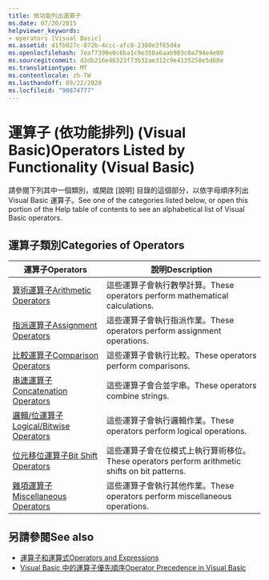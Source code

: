 ```yaml
---
title: 依功能列出運算子
ms.date: 07/20/2015
helpviewer_keywords:
- operators [Visual Basic]
ms.assetid: d1fb027c-872b-4ccc-afc8-2380e3f65d4a
ms.openlocfilehash: 7eaf7390e0c6ba1c9e350a6aab903c0a794e4e80
ms.sourcegitcommit: d2db216e46323f73b32ae312c9e4135258e5d68e
ms.translationtype: MT
ms.contentlocale: zh-TW
ms.lasthandoff: 09/22/2020
ms.locfileid: "90874777"
---
```

# <a name="operators-listed-by-functionality-visual-basic"></a><span data-ttu-id="df858-102">運算子 (依功能排列) (Visual Basic)</span><span class="sxs-lookup"><span data-stu-id="df858-102">Operators Listed by Functionality (Visual Basic)</span></span>

<span data-ttu-id="df858-103">請參閱下列其中一個類別，或開啟 [說明] 目錄的這個部分，以依字母順序列出 Visual Basic 運算子。</span><span class="sxs-lookup"><span data-stu-id="df858-103">See one of the categories listed below, or open this portion of the Help table of contents to see an alphabetical list of Visual Basic operators.</span></span>  
  
## <a name="categories-of-operators"></a><span data-ttu-id="df858-104">運算子類別</span><span class="sxs-lookup"><span data-stu-id="df858-104">Categories of Operators</span></span>  
  
|<span data-ttu-id="df858-105">運算子</span><span class="sxs-lookup"><span data-stu-id="df858-105">Operators</span></span>|<span data-ttu-id="df858-106">說明</span><span class="sxs-lookup"><span data-stu-id="df858-106">Description</span></span>|  
|---------------|-----------------|  
|[<span data-ttu-id="df858-107">算術運算子</span><span class="sxs-lookup"><span data-stu-id="df858-107">Arithmetic Operators</span></span>](arithmetic-operators.md)|<span data-ttu-id="df858-108">這些運算子會執行數學計算。</span><span class="sxs-lookup"><span data-stu-id="df858-108">These operators perform mathematical calculations.</span></span>|  
|[<span data-ttu-id="df858-109">指派運算子</span><span class="sxs-lookup"><span data-stu-id="df858-109">Assignment Operators</span></span>](assignment-operators.md)|<span data-ttu-id="df858-110">這些運算子會執行指派作業。</span><span class="sxs-lookup"><span data-stu-id="df858-110">These operators perform assignment operations.</span></span>|  
|[<span data-ttu-id="df858-111">比較運算子</span><span class="sxs-lookup"><span data-stu-id="df858-111">Comparison Operators</span></span>](comparison-operators.md)|<span data-ttu-id="df858-112">這些運算子會執行比較。</span><span class="sxs-lookup"><span data-stu-id="df858-112">These operators perform comparisons.</span></span>|  
|[<span data-ttu-id="df858-113">串連運算子</span><span class="sxs-lookup"><span data-stu-id="df858-113">Concatenation Operators</span></span>](concatenation-operators.md)|<span data-ttu-id="df858-114">這些運算子會合並字串。</span><span class="sxs-lookup"><span data-stu-id="df858-114">These operators combine strings.</span></span>|  
|[<span data-ttu-id="df858-115">邏輯/位運算子</span><span class="sxs-lookup"><span data-stu-id="df858-115">Logical/Bitwise Operators</span></span>](logical-bitwise-operators.md)|<span data-ttu-id="df858-116">這些運算子會執行邏輯作業。</span><span class="sxs-lookup"><span data-stu-id="df858-116">These operators perform logical operations.</span></span>|  
|[<span data-ttu-id="df858-117">位元移位運算子</span><span class="sxs-lookup"><span data-stu-id="df858-117">Bit Shift Operators</span></span>](bit-shift-operators.md)|<span data-ttu-id="df858-118">這些運算子會在位模式上執行算術移位。</span><span class="sxs-lookup"><span data-stu-id="df858-118">These operators perform arithmetic shifts on bit patterns.</span></span>|  
|[<span data-ttu-id="df858-119">雜項運算子</span><span class="sxs-lookup"><span data-stu-id="df858-119">Miscellaneous Operators</span></span>](miscellaneous-operators.md)|<span data-ttu-id="df858-120">這些運算子會執行其他作業。</span><span class="sxs-lookup"><span data-stu-id="df858-120">These operators perform miscellaneous operations.</span></span>|  
  
## <a name="see-also"></a><span data-ttu-id="df858-121">另請參閱</span><span class="sxs-lookup"><span data-stu-id="df858-121">See also</span></span>

- [<span data-ttu-id="df858-122">運算子和運算式</span><span class="sxs-lookup"><span data-stu-id="df858-122">Operators and Expressions</span></span>](../../programming-guide/language-features/operators-and-expressions/index.md)
- [<span data-ttu-id="df858-123">Visual Basic 中的運算子優先順序</span><span class="sxs-lookup"><span data-stu-id="df858-123">Operator Precedence in Visual Basic</span></span>](operator-precedence.md)
